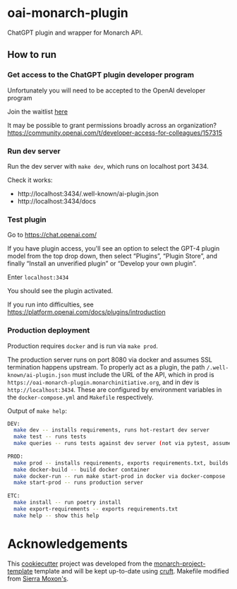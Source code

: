 # oai-monarch-plugin

ChatGPT plugin and wrapper for Monarch  API.

## How to run

### Get access to the ChatGPT plugin developer program

Unfortunately you will need to be accepted to the OpenAI developer program

Join the waitlist [here](https://openai.com/waitlist/plugins)

It may be possible to grant permissions broadly across an organization? https://community.openai.com/t/developer-access-for-colleagues/157315

### Run dev server

Run the dev server with `make dev`, which runs on localhost port 3434.

Check it works:

- http://localhost:3434/.well-known/ai-plugin.json
- http://localhost:3434/docs

### Test plugin

Go to https://chat.openai.com/

If you have plugin access, you'll see an option to select the GPT-4 plugin model from the top drop down, then select “Plugins”, “Plugin Store”, and finally “Install an unverified plugin” or “Develop your own plugin”.

Enter `localhost:3434`

You should see the plugin activated.

If you run into difficulties, see https://platform.openai.com/docs/plugins/introduction

### Production deployment

Production requires `docker` and is run via `make prod`. 

The production server runs on port 8080 via docker and assumes SSL termination happens upstream.
To properly act as a plugin, the path `/.well-known/ai-plugin.json` must include the URL of the API, which in prod is `https://oai-monarch-plugin.monarchinitiative.org`, and in dev is `http://localhost:3434`. These are configured by environment variables in the `docker-compose.yml` and `Makefile` respectively.

Output of `make help`:

```bash
DEV:
  make dev -- installs requirements, runs hot-restart dev server
  make test -- runs tests
  make queries -- runs tests against dev server (not via pytest, assumes dev server is running)
  
PROD:
  make prod -- installs requirements, exports requirements.txt, builds and runs dockerized prod server
  make docker-build -- build docker container
  make docker-run -- run make start-prod in docker via docker-compose
  make start-prod -- runs production server
  
ETC:
  make install -- run poetry install
  make export-requirements -- exports requirements.txt
  make help -- show this help
```

# Acknowledgements

This [cookiecutter](https://cookiecutter.readthedocs.io/en/stable/README.html) project was developed from the [monarch-project-template](https://github.com/monarch-initiative/monarch-project-template) template and will be kept up-to-date using [cruft](https://cruft.github.io/cruft/). Makefile modified from [Sierra Moxon's](https://github.com/geneontology/go-fastapi/blob/main/Makefile).
